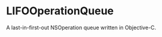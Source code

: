 LIFOOperationQueue
==================

A last-in-first-out NSOperation queue written in Objective-C.